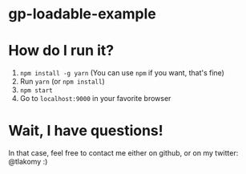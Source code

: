 # gp-loadable-example

# How do I run it?
1. `npm install -g yarn` (You can use `npm` if you want, that's fine)
2. Run `yarn` (or `npm install`)
3. `npm start`
4. Go to `localhost:9000` in your favorite browser

# Wait, I have questions!
In that case, feel free to contact me either on github, or on my twitter: @tlakomy :)
